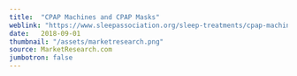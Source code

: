 ```yaml
---
title:  "CPAP Machines and CPAP Masks"
weblink: "https://www.sleepassociation.org/sleep-treatments/cpap-machines-masks/"
date:   2018-09-01
thumbnail: "/assets/marketresearch.png"
source: MarketResearch.com
jumbotron: false
---
```

